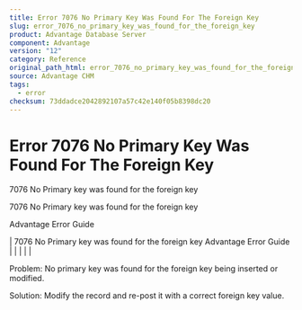```yaml
---
title: Error 7076 No Primary Key Was Found For The Foreign Key
slug: error_7076_no_primary_key_was_found_for_the_foreign_key
product: Advantage Database Server
component: Advantage
version: "12"
category: Reference
original_path_html: error_7076_no_primary_key_was_found_for_the_foreign_key.htm
source: Advantage CHM
tags:
  - error
checksum: 73ddadce2042892107a57c42e140f05b8398dc20
---
```


# Error 7076 No Primary Key Was Found For The Foreign Key

7076 No Primary key was found for the foreign key

7076 No Primary key was found for the foreign key

Advantage Error Guide

| 7076 No Primary key was found for the foreign key  Advantage Error Guide |  |  |  |  |

Problem: No primary key was found for the foreign key being inserted or modified.

Solution: Modify the record and re-post it with a correct foreign key value.
